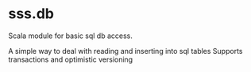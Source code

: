 # sss.db
Scala module for basic sql db access.

A simple way to deal with reading and inserting into sql tables 
Supports transactions and optimistic versioning
